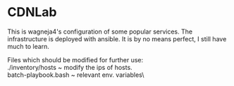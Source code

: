 # CDNLab
This is wagneja4's configuration of some popular services. The infrastructure is deployed with ansible. It is by no means perfect, I still have much to learn.

Files which should be modified for further use:\
./inventory/hosts ~ modify the ips of hosts.\
batch-playbook.bash ~ relevant env. variables\
